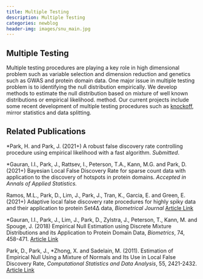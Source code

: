 ```yaml
---
title: Multiple Testing
description: Multiple Testing
categories: newblog
header-img: images/snu_main.jpg
---
```


## Multiple Testing

Multiple testing procedures are playing a key role in high dimensional problem such as variable selection and dimension reduction and 
genetics such as GWAS and protein domain data.  One major issue in multiple testing problem is to identifying the null distribution empirically.  We develop methods to estimate the null distribution based on mixture of well known distributions or empirical likelihood.  method.  Our current projects include some recent development of multiple testing procedures such as [knockoff](https://web.stanford.edu/group/candes/knockoffs/), mirror statistics and data splitting.


## Related Publications

*Park, H. and Park, J. (2021+)  A robust false discovery rate controlling procedure using  empirical likelihood with a fast algorithm. _Submitted_. 

*Gauran, I.I., Park, J., Rattsev, I., Peterson, T.A., Kann, M.G. and  Park, D. (2021+) Bayesian Local False Discovery Rate for sparse count data with application to the discovery of hotspots in protein domains. _Accepted in Annals of Applied Statistics._   

Ramos, M.L., Park, D., Lim, J., Park, J., Tran, K.,  Garcia, E. and  Green, E. (2021+)
Adaptive local false discovery rate procedures for highly spiky data and their application to protein Set4Δ data, 
_Biometrical Journal_   [Article Link](https://onlinelibrary.wiley.com/doi/full/10.1002/bimj.202000256) 

*Gauran, I.I., Park, J.,  Lim, J.,  Park,  D., Zylstra, J.,  Peterson, T., Kann, M. and  Spouge, J. (2018)
  Empirical Null Estimation using Discrete Mixture Distributions and its Application to Protein Domain Data, 
_Biometrics_, 74, 458-471. [Article Link](https://onlinelibrary.wiley.com/doi/full/10.1111/biom.12779) <br>

Park, D., Park, J.,  *Zhong, X. and Sadelain, M. (2011). Estimation of Empirical Null Using a Mixture of Normals and Its Use in Local False Discovery Rate,  _Computational Statistics and Data Analysis_, 55, 2421-2432. [Article Link](https://www.sciencedirect.com/science/article/pii/S0167947311000545?via%3Dihub)